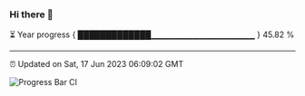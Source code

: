### Hi there 👋

⏳ Year progress { █████████████▁▁▁▁▁▁▁▁▁▁▁▁▁▁▁▁▁ } 45.82 %

---

⏰ Updated on Sat, 17 Jun 2023 06:09:02 GMT

![Progress Bar CI](https://github.com/Shyam-Makwana/GitHub-Actions-Demo/workflows/Progress%20Bar%20CI/badge.svg)
